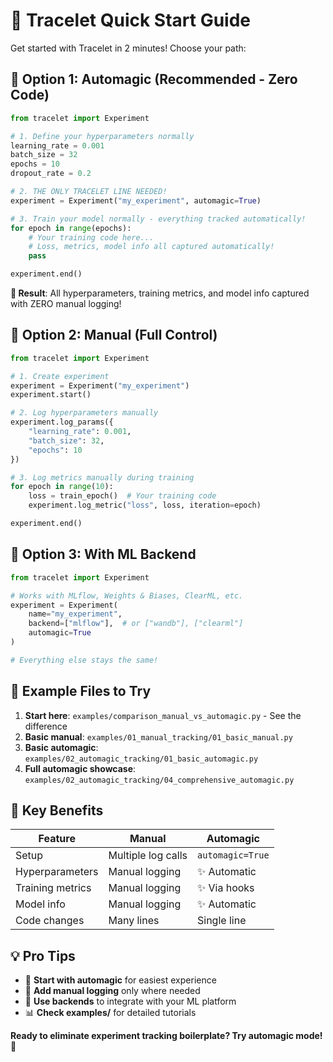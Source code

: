 # 🚀 Tracelet Quick Start Guide

Get started with Tracelet in 2 minutes! Choose your path:

## 🔮 Option 1: Automagic (Recommended - Zero Code)

```python
from tracelet import Experiment

# 1. Define your hyperparameters normally
learning_rate = 0.001
batch_size = 32
epochs = 10
dropout_rate = 0.2

# 2. THE ONLY TRACELET LINE NEEDED!
experiment = Experiment("my_experiment", automagic=True)

# 3. Train your model normally - everything tracked automatically!
for epoch in range(epochs):
    # Your training code here...
    # Loss, metrics, model info all captured automatically!
    pass

experiment.end()
```

**🎯 Result**: All hyperparameters, training metrics, and model info captured with ZERO manual logging!

## 🔧 Option 2: Manual (Full Control)

```python
from tracelet import Experiment

# 1. Create experiment
experiment = Experiment("my_experiment")
experiment.start()

# 2. Log hyperparameters manually
experiment.log_params({
    "learning_rate": 0.001,
    "batch_size": 32,
    "epochs": 10
})

# 3. Log metrics manually during training
for epoch in range(10):
    loss = train_epoch()  # Your training code
    experiment.log_metric("loss", loss, iteration=epoch)

experiment.end()
```

## 🔌 Option 3: With ML Backend

```python
from tracelet import Experiment

# Works with MLflow, Weights & Biases, ClearML, etc.
experiment = Experiment(
    name="my_experiment",
    backend=["mlflow"],  # or ["wandb"], ["clearml"]
    automagic=True
)

# Everything else stays the same!
```

## 📁 Example Files to Try

1. **Start here**: `examples/comparison_manual_vs_automagic.py` - See the difference
2. **Basic manual**: `examples/01_manual_tracking/01_basic_manual.py`
3. **Basic automagic**: `examples/02_automagic_tracking/01_basic_automagic.py`
4. **Full automagic showcase**: `examples/02_automagic_tracking/04_comprehensive_automagic.py`

## 🎯 Key Benefits

| Feature          | Manual             | Automagic        |
| ---------------- | ------------------ | ---------------- |
| Setup            | Multiple log calls | `automagic=True` |
| Hyperparameters  | Manual logging     | ✨ Automatic     |
| Training metrics | Manual logging     | ✨ Via hooks     |
| Model info       | Manual logging     | ✨ Automatic     |
| Code changes     | Many lines         | Single line      |

## 💡 Pro Tips

- 🔮 **Start with automagic** for easiest experience
- 🔧 **Add manual logging** only where needed
- 🔌 **Use backends** to integrate with your ML platform
- 📊 **Check examples/** for detailed tutorials

**Ready to eliminate experiment tracking boilerplate? Try automagic mode!** 🚀
